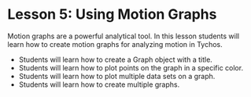# Lesson 5: Using Motion Graphs

Motion graphs are a powerful analytical tool. In this lesson students will learn how to create motion graphs for analyzing motion in Tychos.

* Students will learn how to create a Graph object with a title.
* Students will learn how to plot points on the graph in a specific color.
* Students will learn how to plot multiple data sets on a graph.
* Students will learn how to create multiple graphs.

